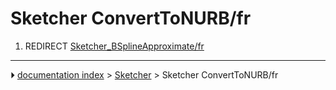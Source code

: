# Sketcher ConvertToNURB/fr
1.  REDIRECT [Sketcher_BSplineApproximate/fr](Sketcher_BSplineApproximate/fr.md)



---
⏵ [documentation index](../README.md) > [Sketcher](Sketcher_Workbench.md) > Sketcher ConvertToNURB/fr
